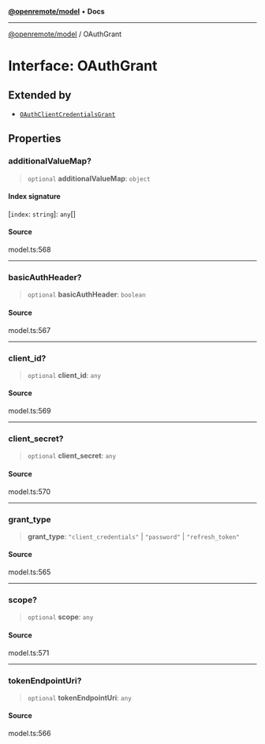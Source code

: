 [**@openremote/model**](../README.md) • **Docs**

***

[@openremote/model](../globals.md) / OAuthGrant

# Interface: OAuthGrant

## Extended by

- [`OAuthClientCredentialsGrant`](OAuthClientCredentialsGrant.md)

## Properties

### additionalValueMap?

> `optional` **additionalValueMap**: `object`

#### Index signature

 \[`index`: `string`\]: `any`[]

#### Source

model.ts:568

***

### basicAuthHeader?

> `optional` **basicAuthHeader**: `boolean`

#### Source

model.ts:567

***

### client\_id?

> `optional` **client\_id**: `any`

#### Source

model.ts:569

***

### client\_secret?

> `optional` **client\_secret**: `any`

#### Source

model.ts:570

***

### grant\_type

> **grant\_type**: `"client_credentials"` \| `"password"` \| `"refresh_token"`

#### Source

model.ts:565

***

### scope?

> `optional` **scope**: `any`

#### Source

model.ts:571

***

### tokenEndpointUri?

> `optional` **tokenEndpointUri**: `any`

#### Source

model.ts:566
